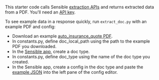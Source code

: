 This starter code calls Sensible [extraction APIs](https://docs.sensible.so/reference#extract-data-from-a-document) and returns extracted data from a PDF. You'll need an [API key](https://www.sensible.so/get-early-access).


To see example data in a response quickly, run `extract_doc.py` with an example PDF and config:

- Download an example [auto_insurance_quote PDF](https://github.com/sensible-hq/sensible-docs/raw/main/readme-sync/assets/v0/pdfs/auto_insurance_quote.pdf).
- In constants.py, define doc_local_path using the path to the example PDF you downloaded.  
- In the [Sensible app](https://app.sensible.so/), create a doc type.
- In constants.py, define doc_type using the name of the doc type you created.
- In the Sensible app, create a config in the doc type and paste the [example JSON](https://github.com/sensible-hq/sensible-docs/raw/main/readme-sync/assets/v0/json/anyco.json) into the left pane of the config editor.


 
